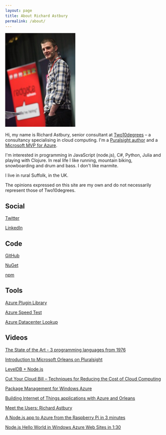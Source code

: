 ```yaml
---
layout: page
title: About Richard Astbury
permalink: /about/
---
```


![](/images/me.jpg)

Hi, my name is Richard Astbury, senior consultant at [Two10degrees](http://www.two10degrees.com) – a consultancy specialising in cloud computing. I'm a [Puralsight author](http://www.pluralsight.com/courses/microsoft-orleans-introduction) and a [Microsoft MVP for Azure](http://mvp.microsoft.com/en-us/mvp/richard%20astbury-4039939).

I'm interested in programming in JavaScript (node.js), C#, Python, Julia and playing with Clojure. In real life I like running, mountain biking, snowboarding and drum and bass. I don't like marmite.

I live in rural Suffolk, in the UK. 

The opinions expressed on this site are my own and do not necessarily represent those of Two10degrees.

## Social

[Twitter](https://twitter.com/richorama)

[LinkedIn](http://www.linkedin.com/profile/view?id=13912500)

## Code

[GitHub](https://github.com/richorama)

[NuGet](http://www.nuget.org/profiles/richorama/)

[npm](https://npmjs.org/~richard.astbury)

## Tools

[Azure Plugin Library](http://richorama.github.io/AzurePluginLibrary/)

[Azure Speed Test](http://azurespeedtest.azurewebsites.net/)

[Azure Datacenter Lookup](http://azurelookup.azurewebsites.net/)

## Videos

[The State of the Art - 3 programming languages from 1976](http://www.infoq.com/presentations/3-languages-future)

[Introduction to Microsoft Orleans on Pluralsight](http://www.pluralsight.com/courses/microsoft-orleans-introduction)

[LevelDB + Node.js](https://www.infoq.com/presentations/leveldb-nodejs)

[Cut Your Cloud Bill – Techniques for Reducing the Cost of Cloud Computing](http://www.infoq.com/presentations/cloud-infrastructure-cost)

[Package Management for Windows Azure](http://www.infoq.com/presentations/Package-Management-Windows-Azure)

[Building Internet of Things applications with Azure and Orleans](http://channel9.msdn.com/Events/cloudday/Microsoft-Cloud-Day-2014/Building-Internet-of-Things-applications-with-Azure-and-Orleans)

[Meet the Users: Richard Astbury](http://channel9.msdn.com/Events/cloudday/Microsoft-Cloud-Day-2014-Meet-the-Users/Meet-the-Users-Richard-Astbury-Azure-MVP-Sr-Consultant-Two10Degrees)

[A Node.js app to Azure from the Raspberry Pi in 3 minutes](http://www.youtube.com/watch?v=eg4DXSvl2Us)

[Node.js Hello World in Windows Azure Web Sites in 1:30](https://www.youtube.com/watch?v=UlG-mGSqkaI)
